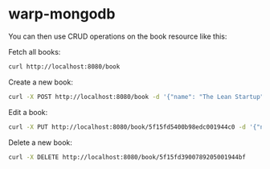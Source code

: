 # warp-mongodb

You can then use CRUD operations on the book resource like this:

Fetch all books:

```bash
curl http://localhost:8080/book
```

Create a new book:

```bash
curl -X POST http://localhost:8080/book -d '{"name": "The Lean Startup", "author": "Eric Ries", "num_pages": 480, "tags": ["non-fiction", "startup"]}' -H "content-type: application/json"
```

Edit a book:

```bash
curl -X PUT http://localhost:8080/book/5f15fd5400b98edc001944c0 -d '{"name": "The Lean Way", "author": "Eric Ries", "num_pages": 650, "tags": ["non-fiction", "business"]}' -H "content-type: application/json"
```

Delete a new book:

```bash
curl -X DELETE http://localhost:8080/book/5f15fd3900789205001944bf
```
